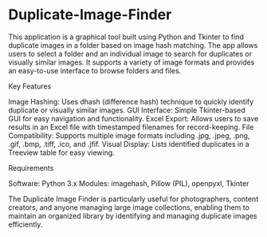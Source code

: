 # Duplicate-Image-Finder

This application is a graphical tool built using Python and Tkinter to find duplicate images in a folder based on image hash matching. The app allows users to select a folder and an individual image to search for duplicates or visually similar images. It supports a variety of image formats and provides an easy-to-use interface to browse folders and files.

Key Features

  Image Hashing: Uses dhash (difference hash) technique to quickly identify duplicate or visually similar images.
  GUI Interface: Simple Tkinter-based GUI for easy navigation and functionality.
  Excel Export: Allows users to save results in an Excel file with timestamped filenames for record-keeping.
  File Compatibility: Supports multiple image formats including .jpg, .jpeg, .png, .gif, .bmp, .tiff, .ico, and .jfif.
  Visual Display: Lists identified duplicates in a Treeview table for easy viewing.

Requirements

  Software: Python 3.x
  Modules: imagehash, Pillow (PIL), openpyxl, Tkinter

The Duplicate Image Finder is particularly useful for photographers, content creators, and anyone managing large image collections, enabling them to maintain an organized library by identifying and managing duplicate images efficiently.

